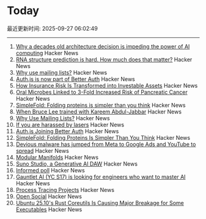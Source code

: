 # Today

最近更新时间: 2025-09-27 06:02:49

--- 
1. [Why a decades old architecture decision is impeding the power of AI computing](https://research.ibm.com/blog/why-von-neumann-architecture-is-impeding-the-power-of-ai-computing) Hacker News
2. [RNA structure prediction is hard. How much does that matter?](https://www.owlposting.com/p/rna-structure-prediction-is-hard) Hacker News
3. [Why use mailing lists?](https://mailarchive.ietf.org/arch/msg/ietf/q6A_anL1u-Y9iXe-vboiOYamsl0/) Hacker News
4. [Auth.js is now part of Better Auth](https://www.better-auth.com/blog/authjs-joins-better-auth) Hacker News
5. [How Insurance Risk Is Transformed into Investable Assets](https://riskvest.io/riskvest-insights/transforming-insurance-risk) Hacker News
6. [Oral Microbes Linked to 3-Fold Increased Risk of Pancreatic Cancer](https://nyulangone.org/news/oral-microbes-linked-increased-risk-pancreatic-cancer) Hacker News
7. [SimpleFold: Folding proteins is simpler than you think](https://github.com/apple/ml-simplefold) Hacker News
8. [When Bruce Lee trained with Kareem Abdul-Jabbar](https://lithub.com/when-bruce-lee-trained-with-kareem-abdul-jabbar/) Hacker News
9. [Why Use Mailing Lists?](https://mailarchive.ietf.org/arch/msg/ietf/q6A_anL1u-Y9iXe-vboiOYamsl0/) Hacker News
10. [If you are harassed by lasers](https://www.laserpointersafety.com/harassment.html) Hacker News
11. [Auth.js Joining Better Auth](https://www.better-auth.com/blog/authjs-joins-better-auth) Hacker News
12. [SimpleFold: Folding Proteins Is Simpler Than You Think](https://github.com/apple/ml-simplefold) Hacker News
13. [Devious malware has jumped from Meta to Google Ads and YouTube to spread](https://www.techradar.com/pro/security/this-devious-malware-has-jumped-from-meta-over-to-google-ads-and-youtube-to-spread-heres-how-to-stay-safe) Hacker News
14. [Modular Manifolds](https://thinkingmachines.ai/blog/modular-manifolds/) Hacker News
15. [Suno Studio, a Generative AI DAW](https://suno.com/studio-welcome) Hacker News
16. [Informed poll](https://pigweed.dev/pw_async2/informed_poll.html) Hacker News
17. [Gauntlet AI (YC S17) is looking for engineers who want to master AI](https://apply.gauntletai.com/) Hacker News
18. [Process Tracing Projects](https://github.com/oils-for-unix/oils/wiki/Process-Tracing-Projects) Hacker News
19. [Open Social](https://overreacted.io/open-social/) Hacker News
20. [Ubuntu 25.10's Rust Coreutils Is Causing Major Breakage for Some Executables](https://www.phoronix.com/news/Ubuntu-25.10-Coreutils-Makeself) Hacker News
